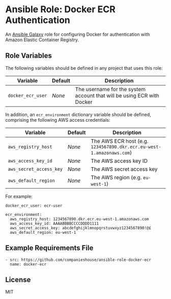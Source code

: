 Ansible Role: Docker ECR Authentication
=======================================

An [Ansible Galaxy](https://galaxy.ansible.com/) role for configuring Docker for authentication with Amazon Elastic Container Registry.

Role Variables
--------------

The following variables should be defined in any project that uses this role:

| Variable          | Default | Description                                                            |
|-------------------|---------|------------------------------------------------------------------------|
| `docker_ecr_user` | *None*  | The username for the system account that will be using ECR with Docker |

In addition, an `ecr_environment` dictionary variable should be defined, comprising the following AWS access credentials:

| Variable                | Default | Description                                                          |
|-------------------------|---------|----------------------------------------------------------------------|
| `aws_registry_host`     | *None*  | The AWS ECR host (e.g. `1234567890.dkr.ecr.eu-west-1.amazonaws.com`) |
| `aws_access_key_id`     | *None*  | The AWS access key ID                                                |
| `aws_secret_access_key` | *None*  | The AWS secret access key                                            |
| `aws_default_region`    | *None*  | The AWS region (e.g. `eu-west-1`)                                    |

For example:

```
docker_ecr_user: ecr-user

ecr_environment:
  aws_registry_host: 1234567890.dkr.ecr.eu-west-1.amazonaws.com
  aws_access_key_id: AAAABBBBCCCCDDDD1111
  aws_secret_access_key: abcdefghijklmnopqrstuvwxyz1234567890!@£ 
  aws_default_region: eu-west-1
```

Example Requirements File
-------------------------

```
- src: https://github.com/companieshouse/ansible-role-docker-ecr
  name: docker-ecr
```

License
-------

MIT

